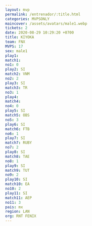 ```yaml
---
layout: mvp
permalink: /entrenador/:title.html
categories: MVPSONLY
maincover: /assets/avatars/male1.webp
tickets: 2
date: 2020-08-29 10:29:20 +0700
title: KIYOKA
team: FNX
MVPS: 17
sex: male1
play1: 
match1: 
no1: 0
play2: SI
match2: VNM
no2: 2
play3: SI
match3: TR
no3: 1
play4: 
match4: 
no4: 0
play5: SI
match5: OBS
no5: 3
play6: SI
match6: FTB
no6: 1
play7: SI
match7: RUBY
no7: 2
play8: SI
match8: TAE
no8: 1
play9: SI
match9: TUT
no9: 2
play10: SI
match10: EA
no10: 2
play11: SI
match11: AEP
no11: 3
pais: mx
region: LAN
org: RNT FENIX
---
```

